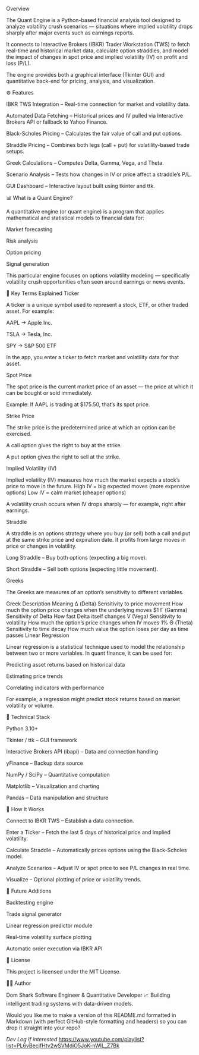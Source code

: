 Overview

The Quant Engine is a Python-based financial analysis tool designed to analyze volatility crush scenarios — situations where implied volatility drops sharply after major events such as earnings reports.

It connects to Interactive Brokers (IBKR) Trader Workstation (TWS) to fetch real-time and historical market data, calculate option straddles, and model the impact of changes in spot price and implied volatility (IV) on profit and loss (P/L).

The engine provides both a graphical interface (Tkinter GUI) and quantitative back-end for pricing, analysis, and visualization.

⚙️ Features

IBKR TWS Integration – Real-time connection for market and volatility data.

Automated Data Fetching – Historical prices and IV pulled via Interactive Brokers API or fallback to Yahoo Finance.

Black-Scholes Pricing – Calculates the fair value of call and put options.

Straddle Pricing – Combines both legs (call + put) for volatility-based trade setups.

Greek Calculations – Computes Delta, Gamma, Vega, and Theta.

Scenario Analysis – Tests how changes in IV or price affect a straddle’s P/L.

GUI Dashboard – Interactive layout built using tkinter and ttk.

📊 What is a Quant Engine?

A quantitative engine (or quant engine) is a program that applies mathematical and statistical models to financial data for:

Market forecasting

Risk analysis

Option pricing

Signal generation

This particular engine focuses on options volatility modeling — specifically volatility crush opportunities often seen around earnings or news events.

🔑 Key Terms Explained
Ticker

A ticker is a unique symbol used to represent a stock, ETF, or other traded asset.
For example:

AAPL → Apple Inc.

TSLA → Tesla, Inc.

SPY → S&P 500 ETF

In the app, you enter a ticker to fetch market and volatility data for that asset.

Spot Price

The spot price is the current market price of an asset — the price at which it can be bought or sold immediately.

Example:
If AAPL is trading at $175.50, that’s its spot price.

Strike Price

The strike price is the predetermined price at which an option can be exercised.

A call option gives the right to buy at the strike.

A put option gives the right to sell at the strike.

Implied Volatility (IV)

Implied volatility (IV) measures how much the market expects a stock’s price to move in the future.
High IV = big expected moves (more expensive options)
Low IV = calm market (cheaper options)

A volatility crush occurs when IV drops sharply — for example, right after earnings.

Straddle

A straddle is an options strategy where you buy (or sell) both a call and put at the same strike price and expiration date.
It profits from large moves in price or changes in volatility.

Long Straddle – Buy both options (expecting a big move).

Short Straddle – Sell both options (expecting little movement).

Greeks

The Greeks are measures of an option’s sensitivity to different variables.

Greek	Description	Meaning
Δ (Delta)	Sensitivity to price movement	How much the option price changes when the underlying moves $1
Γ (Gamma)	Sensitivity of Delta	How fast Delta itself changes
V (Vega)	Sensitivity to volatility	How much the option’s price changes when IV moves 1%
Θ (Theta)	Sensitivity to time decay	How much value the option loses per day as time passes
Linear Regression

Linear regression is a statistical technique used to model the relationship between two or more variables.
In quant finance, it can be used for:

Predicting asset returns based on historical data

Estimating price trends

Correlating indicators with performance

For example, a regression might predict stock returns based on market volatility or volume.

🧩 Technical Stack

Python 3.10+

Tkinter / ttk – GUI framework

Interactive Brokers API (ibapi) – Data and connection handling

yFinance – Backup data source

NumPy / SciPy – Quantitative computation

Matplotlib – Visualization and charting

Pandas – Data manipulation and structure

🚀 How It Works

Connect to IBKR TWS – Establish a data connection.

Enter a Ticker – Fetch the last 5 days of historical price and implied volatility.

Calculate Straddle – Automatically prices options using the Black-Scholes model.

Analyze Scenarios – Adjust IV or spot price to see P/L changes in real time.

Visualize – Optional plotting of price or volatility trends.
​

🧠 Future Additions

Backtesting engine

Trade signal generator

Linear regression predictor module

Real-time volatility surface plotting

Automatic order execution via IBKR API

🧾 License

This project is licensed under the MIT License.

👨‍💻 Author

Dom Shark
Software Engineer & Quantitative Developer
📈 Building intelligent trading systems with data-driven models.

Would you like me to make a version of this README.md formatted in Markdown (with perfect GitHub-style formatting and headers) so you can drop it straight into your repo?

*Dev Log If interested*
https://www.youtube.com/playlist?list=PL6vBecjfHtv2wSVMdiO5JoK-nWIL_Z7Bk
